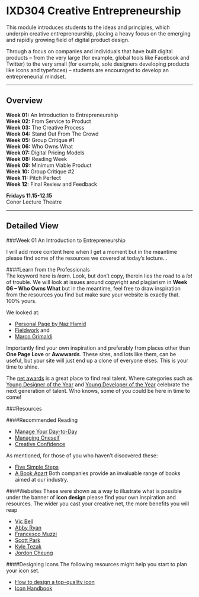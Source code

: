 IXD304 Creative Entrepreneurship
================================

This module introduces students to the ideas and principles, which underpin creative entrepreneurship, placing a heavy focus on the emerging and rapidly growing field of digital product design.

Through a focus on companies and individuals that have built digital products – from the very large (for example, global tools like Facebook and Twitter) to the very small (for example, sole designers developing products like icons and typefaces) – students are encouraged to develop an entrepreneurial mindset.

---

Overview
--------

__Week 01:__ An Introduction to Entrepreneurship    
__Week 02:__ From Service to Product   
__Week 03:__ The Creative Process  
__Week 04:__ Stand Out From The Crowd   
__Week 05:__ Group Critique #1    
__Week 06:__ Who Owns What   
__Week 07:__ Digital Pricing Models    
__Week 08:__ Reading Week    
__Week 09:__ Minimum Viable Product    
__Week 10:__ Group Critique #2  
__Week 11:__ Pitch Perfect   
__Week 12:__ Final Review and Feedback
   
__Fridays 11.15-12.15__  
Conor Lecture Theatre

---

Detailed View
-------------

###Week 01 An Introduction to Entrepreneurship

I will add more content here when I get a moment but in the meantime please find some of the resources we covered at today’s lecture…

####Learn from the Professionals    
The keyword here is *learn*. Look, but don’t copy, therein lies the road to a *lot* of trouble. We will look at issues around copyright and plagiarism in **Week 06 – Who Owns What** but in the meantime, feel free to draw inspiration from the resources you find but make sure your website is exactly that. 100% yours.

We looked at:

- [Personal Page by Naz Hamid](https://github.com/weightshift/The-Personal-Page)   
- [Fieldwork](http://madebyfieldwork.com) and
- [Marco Grimaldi](http://www.thenerodesign.com)

Importantly find your own inspiration and preferably from places other than **One Page Love** or **Awwwards**. These sites, and lots like them, can be useful, but your site will just end up a clone of everyone elses. This is your time to shine.

The [net awards](https://thenetawards.com/vote) is a great place to find real talent. Where categories such as [Young Designer of the Year](https://thenetawards.com/vote/young-designer) and [Young Developer of the Year](https://thenetawards.com/vote/young-developer) celebrate the next generation of talent. Who knows, some of you could be here in time to come!

###Resources

####Recommended Reading
- [Manage Your Day-to-Day](http://www.amazon.co.uk/Manage-Your-Day---Day-Creative/dp/1477800670/ref=sr_1_1?ie=UTF8&qid=1454088959&sr=8-1&keywords=Manage+Your+Day-to-Day)
- [Managing Oneself](http://www.amazon.co.uk/Managing-Oneself-Harvard-Business-Classics/dp/142212312X/ref=sr_1_1?ie=UTF8&qid=1454089054&sr=8-1&keywords=peter+drucker)
- [Creative Confidence](http://www.amazon.co.uk/Creative-Confidence-Unleashing-Potential-Within/dp/0008139385/ref=sr_1_1?ie=UTF8&qid=1454089007&sr=8-1&keywords=creative+confidence)

As mentioned, for those of you who haven’t discovered these:
- [Five Simple Steps](http://www.fivesimplesteps.com)
- [A Book Apart](http://abookapart.com)
Both companies provide an invaluable range of books aimed at our industry.

####Websites
These were shown as a way to illustrate what is possible under the banner of **icon design** please find your own inspiration and resources. The wider you cast your creative net, the more benefits you will reap
- [Vic Bell](http://www.vicbell.co.uk)
- [Abby Ryan](http://www.abbyryandesign.com)
- [Francesco Muzzi](https://www.flickr.com/photos/mootsie)
- [Scott Park](http://scottparkillustration.tumblr.com)
- [Kyle Tezak](http://kyletezak.com/four-icon-challenge.html)
- [Jordon Cheung](http://jordoncheung.com/)

####Designing Icons
The following resources might help you start to plan your icon set.
- [How to design a top-quality icon](http://www.creativebloq.com/graphic-design/how-design-top-quality-icon-10135092)
- [Icon Handbook](http://iconhandbook.co.uk/)
